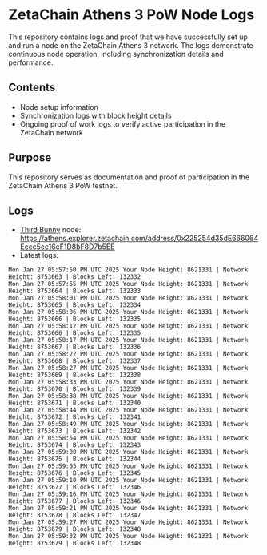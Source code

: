 # ZetaChain Athens 3 PoW Node Logs
This repository contains logs and proof that we have successfully set up and run a node on the ZetaChain Athens 3 network. The logs demonstrate continuous node operation, including synchronization details and performance.

## Contents
- Node setup information
- Synchronization logs with block height details
- Ongoing proof of work logs to verify active participation in the ZetaChain network

## Purpose
This repository serves as documentation and proof of participation in the ZetaChain Athens 3 PoW testnet.

## Logs

- [Third Bunny](https://thirdbunny.xyz/) node: https://athens.explorer.zetachain.com/address/0x225254d35dE666064Eccc5ce16eF1D8bF8D7b5EE
- Latest logs:
```
Mon Jan 27 05:57:50 PM UTC 2025 Your Node Height: 8621331 | Network Height: 8753663 | Blocks Left: 132332
Mon Jan 27 05:57:55 PM UTC 2025 Your Node Height: 8621331 | Network Height: 8753664 | Blocks Left: 132333
Mon Jan 27 05:58:01 PM UTC 2025 Your Node Height: 8621331 | Network Height: 8753665 | Blocks Left: 132334
Mon Jan 27 05:58:06 PM UTC 2025 Your Node Height: 8621331 | Network Height: 8753666 | Blocks Left: 132335
Mon Jan 27 05:58:12 PM UTC 2025 Your Node Height: 8621331 | Network Height: 8753666 | Blocks Left: 132335
Mon Jan 27 05:58:17 PM UTC 2025 Your Node Height: 8621331 | Network Height: 8753667 | Blocks Left: 132336
Mon Jan 27 05:58:22 PM UTC 2025 Your Node Height: 8621331 | Network Height: 8753668 | Blocks Left: 132337
Mon Jan 27 05:58:27 PM UTC 2025 Your Node Height: 8621331 | Network Height: 8753669 | Blocks Left: 132338
Mon Jan 27 05:58:33 PM UTC 2025 Your Node Height: 8621331 | Network Height: 8753670 | Blocks Left: 132339
Mon Jan 27 05:58:38 PM UTC 2025 Your Node Height: 8621331 | Network Height: 8753671 | Blocks Left: 132340
Mon Jan 27 05:58:44 PM UTC 2025 Your Node Height: 8621331 | Network Height: 8753672 | Blocks Left: 132341
Mon Jan 27 05:58:49 PM UTC 2025 Your Node Height: 8621331 | Network Height: 8753673 | Blocks Left: 132342
Mon Jan 27 05:58:54 PM UTC 2025 Your Node Height: 8621331 | Network Height: 8753674 | Blocks Left: 132343
Mon Jan 27 05:59:00 PM UTC 2025 Your Node Height: 8621331 | Network Height: 8753675 | Blocks Left: 132344
Mon Jan 27 05:59:05 PM UTC 2025 Your Node Height: 8621331 | Network Height: 8753676 | Blocks Left: 132345
Mon Jan 27 05:59:10 PM UTC 2025 Your Node Height: 8621331 | Network Height: 8753677 | Blocks Left: 132346
Mon Jan 27 05:59:16 PM UTC 2025 Your Node Height: 8621331 | Network Height: 8753677 | Blocks Left: 132346
Mon Jan 27 05:59:21 PM UTC 2025 Your Node Height: 8621331 | Network Height: 8753678 | Blocks Left: 132347
Mon Jan 27 05:59:27 PM UTC 2025 Your Node Height: 8621331 | Network Height: 8753679 | Blocks Left: 132348
Mon Jan 27 05:59:32 PM UTC 2025 Your Node Height: 8621331 | Network Height: 8753679 | Blocks Left: 132348
```

